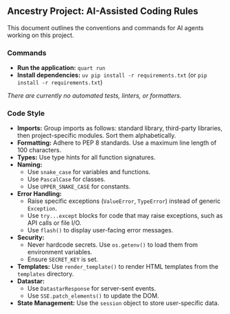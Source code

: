 ## Ancestry Project: AI-Assisted Coding Rules

This document outlines the conventions and commands for AI agents working on this project.

### Commands

- **Run the application:** `quart run`
- **Install dependencies:** `uv pip install -r requirements.txt` (or `pip install -r requirements.txt`)

*There are currently no automated tests, linters, or formatters.*

### Code Style

- **Imports:** Group imports as follows: standard library, third-party libraries, then project-specific modules. Sort them alphabetically.
- **Formatting:** Adhere to PEP 8 standards. Use a maximum line length of 100 characters.
- **Types:** Use type hints for all function signatures.
- **Naming:**
    - Use `snake_case` for variables and functions.
    - Use `PascalCase` for classes.
    - Use `UPPER_SNAKE_CASE` for constants.
- **Error Handling:**
    - Raise specific exceptions (`ValueError`, `TypeError`) instead of generic `Exception`.
    - Use `try...except` blocks for code that may raise exceptions, such as API calls or file I/O.
    - Use `flash()` to display user-facing error messages.
- **Security:**
    - Never hardcode secrets. Use `os.getenv()` to load them from environment variables.
    - Ensure `SECRET_KEY` is set.
- **Templates:** Use `render_template()` to render HTML templates from the `templates` directory.
- **Datastar:**
    - Use `DatastarResponse` for server-sent events.
    - Use `SSE.patch_elements()` to update the DOM.
- **State Management:** Use the `session` object to store user-specific data.
